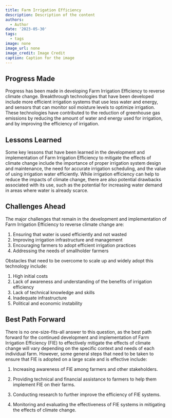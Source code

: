 ```yaml
---
title: Farm Irrigation Efficiency
description: Description of the content
authors:
  - Author
date: '2023-05-30'
tags:
  - tags
image: none
image_url: none
image_credit: Image Credit
caption: Caption for the image
---
```


## Progress Made

Progress has been made in developing Farm Irrigation Efficiency to reverse climate change. Breakthrough technologies that have been developed include more efficient irrigation systems that use less water and energy, and sensors that can monitor soil moisture levels to optimize irrigation. These technologies have contributed to the reduction of greenhouse gas emissions by reducing the amount of water and energy used for irrigation, and by improving the efficiency of irrigation.

## Lessons Learned

Some key lessons that have been learned in the development and implementation of Farm Irrigation Efficiency to mitigate the effects of climate change include the importance of proper irrigation system design and maintenance, the need for accurate irrigation scheduling, and the value of using irrigation water efficiently. While irrigation efficiency can help to reduce the impacts of climate change, there are also potential drawbacks associated with its use, such as the potential for increasing water demand in areas where water is already scarce.

## Challenges Ahead

The major challenges that remain in the development and implementation of Farm Irrigation Efficiency to reverse climate change are:

1. Ensuring that water is used efficiently and not wasted
2. Improving irrigation infrastructure and management
3. Encouraging farmers to adopt efficient irrigation practices
4. Addressing the needs of smallholder farmers

Obstacles that need to be overcome to scale up and widely adopt this technology include:

1. High initial costs
2. Lack of awareness and understanding of the benefits of irrigation efficiency
3. Lack of technical knowledge and skills
4. Inadequate infrastructure
5. Political and economic instability

## Best Path Forward

There is no one-size-fits-all answer to this question, as the best path forward for the continued development and implementation of Farm Irrigation Efficiency (FIE) to effectively mitigate the effects of climate change will vary depending on the specific context and needs of each individual farm. However, some general steps that need to be taken to ensure that FIE is adopted on a large scale and is effective include:

1. Increasing awareness of FIE among farmers and other stakeholders.

2. Providing technical and financial assistance to farmers to help them implement FIE on their farms.

3. Conducting research to further improve the efficiency of FIE systems.

4. Monitoring and evaluating the effectiveness of FIE systems in mitigating the effects of climate change.
